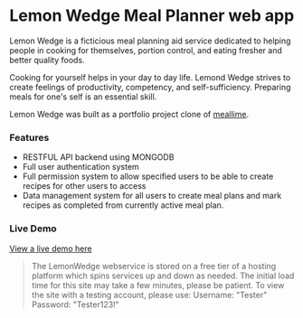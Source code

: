 # Lemon Wedge Meal Planner web app
Lemon Wedge is a ficticious meal planning aid service dedicated to helping people in cooking for themselves, portion control, and eating fresher and better quality foods.

Cooking for yourself helps in your day to day life. Lemond Wedge strives to create feelings of productivity, competency, and self-sufficiency. Preparing meals for one's self is an essential skill.

Lemon Wedge was built as a portfolio project clone of [meallime](https://www.mealime.com/).

### Features
 - RESTFUL API backend using MONGODB
 - Full user authentication system
 - Full permission system to allow specified users to be able to create recipes for other users to access
 - Data management system for all users to create meal plans and mark recipes as completed from currently active meal plan.

### Live Demo
[View a live demo here](https://lemonwedge.onrender.com/)
>The LemonWedge webservice is stored on a free tier of a hosting platform which spins services up and down as needed. The initial load time for this site may take a few minutes, please be patient.
>To view the site with a testing account, please use:
>Username: "Tester" 
>Password: "Tester123!"
